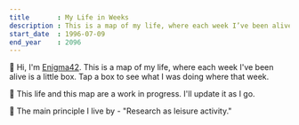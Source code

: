 ```yaml
---
title       : My Life in Weeks
description : This is a map of my life, where each week I’ve been alive is a little box.
start_date  : 1996-07-09
end_year    : 2096
---
```


👋 Hi, I'm [Enigma42](https://yuque.antfin.com/wulishan.wls/42/mzi1z5lr0ewpfcin). This is a map of my life, where each week I've been alive is a little box. Tap a box to see what I was doing where that week.


🌱 This life and this map are a work in progress. I'll update it as I go.

🍯 The main principle I live by - "Research as leisure activity."
